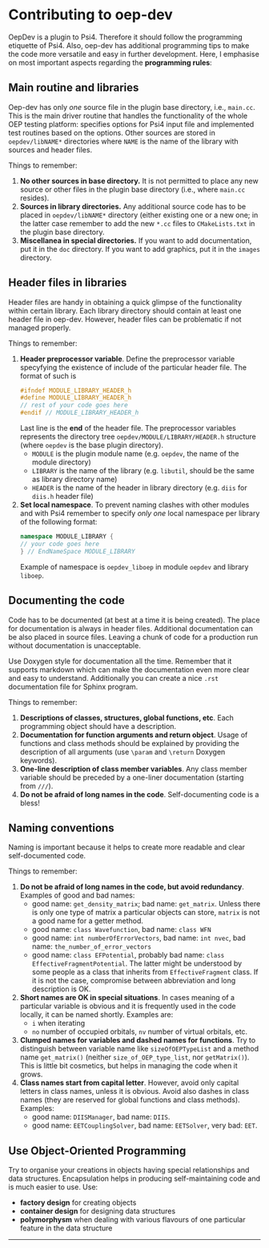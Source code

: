 Contributing to oep-dev
=======================

OepDev is a plugin to Psi4. Therefore it should follow the programming etiquette of Psi4. Also,
oep-dev has additional programming tips to make the code more versatile and easy in further development.
Here, I emphasise on most important aspects regarding the **programming rules**:

Main routine and libraries
--------------------------

Oep-dev has only *one* source file in the plugin base directory, i.e., `main.cc`. This is the main
driver routine that handles the functionality of the whole OEP testing platform: specifies options for 
Psi4 input file and implemented test routines based on the options. Other sources are stored
in `oepdev/libNAME*` directories where `NAME` is the name of the library with sources and header files.

Things to remember:

  1. **No other sources in base directory.** 
     It is not permitted to place any new source or other files in the plugin base directory 
     (i.e., where `main.cc` resides). 
  2. **Sources in library directories.** 
     Any additional source code has to be placed in `oepdev/libNAME*` directory (either existing one or a new one; in the 
     latter case remember to add the new `*.cc` files to `CMakeLists.txt` in the plugin base directory.
  3. **Miscellanea in special directories.** 
     If you want to add documentation, put it in the `doc` directory. 
     If you want to add graphics, put it in the `images` directory.


Header files in libraries
-------------------------

Header files are handy in obtaining a quick glimpse of the functionality within certain library. Each library
directory should contain at least one header file in oep-dev. However, header files can be problematic if not managed properly. 

Things to remember:

   1. **Header preprocessor variable**. Define the preprocessor variable specyfying the existence of include 
      of the particular header file. The format of such is
      ```c++
      #ifndef MODULE_LIBRARY_HEADER_h
      #define MODULE_LIBRARY_HEADER_h
      // rest of your code goes here
      #endif // MODULE_LIBRARY_HEADER_h
      ```
      Last line is the **end** of the header file. The preprocessor variables represents
      the directory tree `oepdev/MODULE/LIBRARY/HEADER.h` structure (where `oepdev` is the base plugin directory). 
        * `MODULE` is the plugin module name (e.g. `oepdev`, the 
           name of the module directory)
        * `LIBRARY` is the name of the library (e.g. `libutil`, should be the same as library directory name)
        * `HEADER` is the name of the header in library directory (e.g. `diis` for `diis.h` header file)
   2. **Set local namespace**. To prevent naming clashes with other modules and with Psi4 remember to specify
      *only one* local namespace per library of the following format:
      ```c++
      namespace MODULE_LIBRARY {
      // your code goes here
      } // EndNameSpace MODULE_LIBRARY
      ```
      Example of namespace is `oepdev_liboep` in module `oepdev` and library `liboep`. 

Documenting the code
--------------------

Code has to be documented (at best at a time it is being created). The place for documentation 
is always in header files. Additional documentation can be also placed in source files. Leaving a chunk of code
for a production run without documentation is unacceptable. 

Use Doxygen style for documentation all the time. Remember that it supports markdown which can make the documentation
even more clear and easy to understand.
Additionally you can create a nice `.rst` documentation file for Sphinx program.

Things to remember:

   1. **Descriptions of classes, structures, global functions, etc**. Each programming object should have a description.
   2. **Documentation for function arguments and return object**. 
      Usage of functions and class methods should be explained by providing the description of all arguments 
      (use `\param` and `\return` Doxygen keywords).
   3. **One-line description of class member variables**. Any class member variable should be preceded by 
      a one-liner documentation (starting from `///`).
   4. **Do not be afraid of long names in the code**. Self-documenting code is a bless!

Naming conventions
------------------

Naming is important because it helps to create more readable and clear self-documented code. 

Things to remember:

   1. **Do not be afraid of long names in the code, but avoid redundancy**. Examples of good and bad names:
      * good name: `get_density_matrix`; bad name: `get_matrix`. Unless there is only one type of matrix
        a particular objects can store, `matrix` is not a good name for a getter method. 
      * good name: `class Wavefunction`, bad name: `class WFN`
      * good name: `int numberOfErrorVectors`, bad name: `int nvec`, bad name: `the_number_of_error_vectors`
      * good name: `class EFPotential`, probably bad name: `class EffectiveFragmentPotential`.
        The latter might be understood by some people as a class that inherits from `EffectiveFragment` class. 
        If it is not the case, compromise between abbreviation and long description is OK.
   2. **Short names are OK in special situations**. In cases meaning of a particular variable is obvious and
      it is frequently used in the code locally, it can be named shortly. Examples are:
      * `i` when iterating
      * `no` number of occupied orbitals, `nv` number of virtual orbitals, etc.
   3. **Clumped names for variables and dashed names for functions**. Try to distinguish between variable name 
      like `sizeOfOEPTypeList` and a method name `get_matrix()` (neither `size_of_OEP_type_list`, nor `getMatrix()`).
      This is little bit cosmetics, but helps in managing the code when it grows.
   4. **Class names start from capital letter**. However, avoid only capital letters in class names, unless it is obvious.
      Avoid also dashes in class names (they are reserved for global functions and class methods). Examples: 
      * good name: `DIISManager`, bad name: `DIIS`.
      * good name: `EETCouplingSolver`, bad name: `EETSolver`, very bad: `EET`.
      
      
Use Object-Oriented Programming
-------------------------------

Try to organise your creations in objects having special relationships and data structures. Encapsulation
helps in producing self-maintaining code and is much easier to use. Use: 
 * **factory design** for creating objects
 * **container design** for designing data structures
 * **polymorphysm** when dealing with various flavours of one particular feature in the data structure

*********

